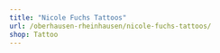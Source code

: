 ```yaml
---
title: "Nicole Fuchs Tattoos"
url: /oberhausen-rheinhausen/nicole-fuchs-tattoos/
shop: Tattoo
---
```

